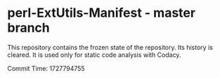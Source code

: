 # perl-ExtUtils-Manifest - master branch

This repository contains the frozen state of the repository.
Its history is cleared. It is used only for static code
analysis with Codacy.

Commit Time: 1727794755